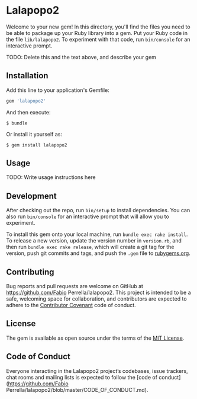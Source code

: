# Lalapopo2

Welcome to your new gem! In this directory, you'll find the files you need to be able to package up your Ruby library into a gem. Put your Ruby code in the file `lib/lalapopo2`. To experiment with that code, run `bin/console` for an interactive prompt.

TODO: Delete this and the text above, and describe your gem

## Installation

Add this line to your application's Gemfile:

```ruby
gem 'lalapopo2'
```

And then execute:

    $ bundle

Or install it yourself as:

    $ gem install lalapopo2

## Usage

TODO: Write usage instructions here

## Development

After checking out the repo, run `bin/setup` to install dependencies. You can also run `bin/console` for an interactive prompt that will allow you to experiment.

To install this gem onto your local machine, run `bundle exec rake install`. To release a new version, update the version number in `version.rb`, and then run `bundle exec rake release`, which will create a git tag for the version, push git commits and tags, and push the `.gem` file to [rubygems.org](https://rubygems.org).

## Contributing

Bug reports and pull requests are welcome on GitHub at https://github.com/Fabio Perrella/lalapopo2. This project is intended to be a safe, welcoming space for collaboration, and contributors are expected to adhere to the [Contributor Covenant](http://contributor-covenant.org) code of conduct.

## License

The gem is available as open source under the terms of the [MIT License](https://opensource.org/licenses/MIT).

## Code of Conduct

Everyone interacting in the Lalapopo2 project’s codebases, issue trackers, chat rooms and mailing lists is expected to follow the [code of conduct](https://github.com/Fabio Perrella/lalapopo2/blob/master/CODE_OF_CONDUCT.md).

